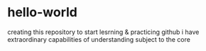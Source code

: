 # hello-world
creating this repository to start lesrning &amp; practicing github
i have extraordinary capabilities of understanding subject to the core
